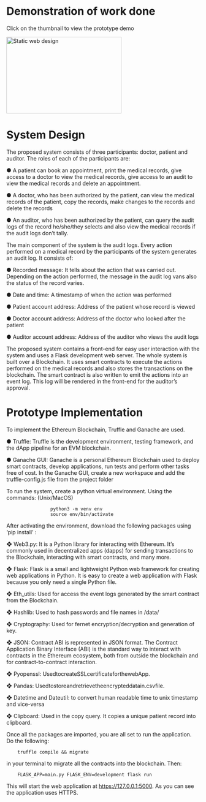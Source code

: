 # Demonstration of work done

Click on the thumbnail to view the prototype demo
  
<a href="http://www.youtube.com/watch?v=FcQcT-YqciA" target="_blank"><img src="http://img.youtube.com/vi/FcQcT-YqciA/0.jpg" 
alt="Static web design" width="300" height="200"/></a>

# System Design 

The proposed system consists of three participants: doctor, patient and auditor. The roles of each of the participants are:

● A patient can book an appointment, print the medical records, give access to a doctor to view the medical records, give access to an audit to view the medical records and delete an appointment.

● A doctor, who has been authorized by the patient, can view the medical records of the patient, copy the records, make changes to the records and delete the records

● An auditor, who has been authorized by the patient, can query the audit logs of the record he/she/they selects and also view the medical records if the audit logs don’t tally.


The main component of the system is the audit logs. Every action performed on a medical record by the participants of the system generates an audit log. It consists of:

● Recorded message: It tells about the action that was carried out. Depending on the action performed, the message in the audit log vans also the status of the record varies.

● Date and time: A timestamp of when the action was performed

● Patient account address: Address of the patient whose record is viewed

● Doctor account address: Address of the doctor who looked after the patient

● Auditor account address: Address of the auditor who views the audit logs

The proposed system contains a front-end for easy user interaction with the system and uses a Flask development web server. The whole system is built over a Blockchain. It uses smart contracts to execute the actions performed on the medical records and also stores the transactions on the blockchain. The smart contract is also written to emit the actions into an event log. This log will be rendered in the front-end for the auditor’s approval.

# Prototype Implementation
To implement the Ethereum Blockchain, Truffle and Ganache are used.

● Truffle: Truffle is the development environment, testing framework, and the dApp pipeline for an
EVM blockchain.

● Ganache GUI: Ganache is a personal Ethereum Blockchain used to deploy smart contracts, develop applications, run tests and perform other tasks free of cost.
In the Ganache GUI, create a new workspace and add the truffle-config.js file from the project folder

To run the system, create a python virtual environment. Using the commands: (Unix/MacOS)  
                    
                    python3 -m venv env
                    source env/bin/activate
                    
After activating the environment, download the following packages using ‘pip install’ :

❖ Web3.py: It is a Python library for interacting with Ethereum. It’s commonly used in decentralized apps (dapps) for sending transactions to the Blockchain, interacting with smart contracts, and many more.

❖ Flask: Flask is a small and lightweight Python web framework for creating web applications in Python. It is easy to create a web application with Flask because you only need a single Python file.

❖ Eth_utils: Used for access the event logs generated by the smart contract from the Blockchain.

❖ Hashlib: Used to hash passwords and file names in /data/

❖ Cryptography: Used for fernet encryption/decryption and generation of key.  

❖ JSON: Contract ABI is represented in JSON format. The Contract Application Binary Interface (ABI) is the standard way to interact with contracts in the Ethereum ecosystem, both from outside the blockchain and for contract-to-contract interaction.

❖ Pyopenssl: UsedtocreateSSLcertificateforthewebApp.

❖ Pandas: Usedtostoreandretrievetheencrypteddatain.csvfile.

❖ Datetime and Dateutil: to convert human readable time to unix timestamp and vice-versa

❖ Clipboard: Used in the copy query. It copies a unique patient record into clipboard.

Once all the packages are imported, you are all set to run the application. Do the following:

        truffle compile && migrate
in your terminal to migrate all the contracts into the blockchain. 
Then: 
              
        FLASK_APP=main.py FLASK_ENV=development flask run
This will start the web application at https://127.0.0.1:5000. As you can see the application uses HTTPS.
